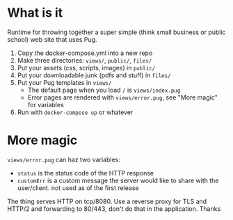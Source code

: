 # What is it

Runtime for throwing together a super simple (think small business or public school) web site that uses Pug.

 1. Copy the docker-compose.yml into a new repo
 1. Make three directories: `views/`, `public/`, `files/`
 1. Put your assets (css, scripts, images) in `public/`
 1. Put your downloadable junk (pdfs and stuff) in `files/`
 1. Put your Pug templates in `views/`
    - The default page when you load `/` is `views/index.pug`
    - Error pages are rendered with `views/error.pug`, see "More magic" for variables
 1. Run with `docker-compose up` or whatever

# More magic

`views/error.pug` can haz two variables:

 - `status` is the status code of the HTTP response
 - `customErr` is a custom message the server would like to share with the user/client. not used as of the first release

The thing serves HTTP on tcp/8080. Use a reverse proxy for TLS and HTTP/2 and forwarding to 80/443, don't do that in the application. Thanks
